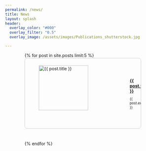 ```yaml
---
permalink: /news/
title: News
layout: splash
header:
  overlay_color: "#000"
  overlay_filter: "0.5"
  overlay_image: /assets/images/Publications_shutterstock.jpg

---
```

<div style="max-width: 75%; margin: 0 auto;">
    <ul class="post-list" style="list-style: none; padding: 0;">
      {% for post in site.posts limit:5 %}
        <li class="post-item" style="display: flex; margin-bottom: 40px; border: 1px solid #ccc; border-radius: 8px; overflow: hidden;">
          <div class="post-thumbnail" style="flex: 0 0 auto; margin-right: 20px; width: 250px; display: flex; justify-content: center; align-items: center; margin-left: 20px;">
            <img src="{{ post.image | relative_url}}" alt="{{ post.title }}" style="height: 80%; object-fit: cover;">
          </div>
          <div class="post-content" style="flex: 1 1 auto; margin-top: 0; margin-bottom: 0; padding: 50px;">
            <p class="post-title" style="font-size: 1em; margin-bottom: 10px; font-weight: bold;"><a href="{{ post.url }}">{{ post.title }}</a></p>
            <p class="excerpt" style="font-size: 0.8em; margin-top: 5px;">{{ post.excerpt }}</p>
          </div>
        </li>
      {% endfor %}
    </ul>
</div>